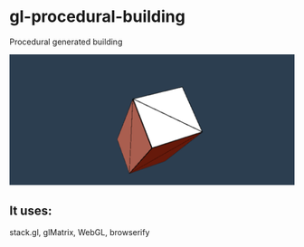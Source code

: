 # gl-procedural-building
Procedural generated building 

![](https://github.com/jspdown/gl-procedural-building/blob/master/images/step0.png)

## It uses:
 
stack.gl, glMatrix, WebGL, browserify
